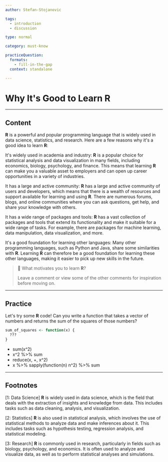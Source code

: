 ```yaml
---
author: Stefan-Stojanovic

tags:
  - introduction
  - discussion

type: normal

category: must-know

practiceQuestion:
  formats:
    - fill-in-the-gap
  context: standalone

---
```


# Why It's Good to Learn R

---

## Content


**R** is a powerful and popular programming language that is widely used in data science, statistics, and research. Here are a few reasons why it's a good idea to learn **R**:

It's widely used in academia and industry: **R** is a popular choice for statistical analysis and data visualization in many fields, including economics, biology, psychology, and finance. This means that learning **R** can make you a valuable asset to employers and can open up career opportunities in a variety of industries.

It has a large and active community: **R** has a large and active community of users and developers, which means that there is a wealth of resources and support available for learning and using **R**. There are numerous forums, blogs, and online communities where you can ask questions, get help, and share your knowledge with others.

It has a wide range of packages and tools: **R** has a vast collection of packages and tools that extend its functionality and make it suitable for a wide range of tasks. For example, there are packages for machine learning, data manipulation, data visualization, and more.

It's a good foundation for learning other languages: Many other programming languages, such as Python and Java, share some similarities with **R**. Learning **R** can therefore be a good foundation for learning these other languages, making it easier to pick up new skills in the future.

> 💬 What motivates you to learn **R**?
>
> Leave a comment or view some of the other comments for inspiration before moving on.

---

## Practice

Let's try some **R** code! Can you write a function that takes a vector of numbers and returns the sum of the squares of those numbers?

```r
sum_of_squares <- function(x) {
  ???
}

```

- sum(x^2)
- x^2 %>% sum
- reduce(x, +, x^2)
- x %>% sapply(function(n) n^2) %>% sum


---

## Footnotes

[1: Data Science]
**R** is widely used in data science, which is the field that deals with the extraction of insights and knowledge from data. This includes tasks such as data cleaning, analysis, and visualization.

[2: Statistics]
**R** is also used in statistical analysis, which involves the use of statistical methods to analyze data and make inferences about it. This includes tasks such as hypothesis testing, regression analysis, and statistical modeling.

[3: Research]
**R** is commonly used in research, particularly in fields such as biology, psychology, and economics. It is often used to analyze and visualize data, as well as to perform statistical analyses and simulations.
